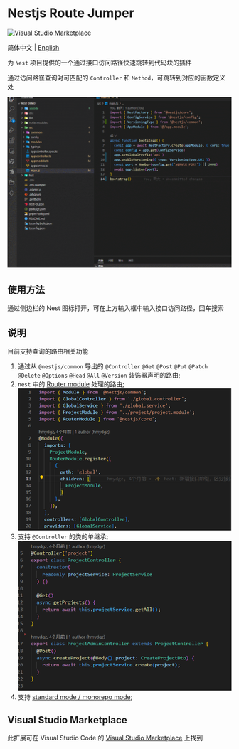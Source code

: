# Nestjs Route Jumper

[![Visual Studio Marketplace](https://flat.badgen.net/vs-marketplace/i/hmydgz.nestjs-route-jumper?icon=visualstudio)](https://marketplace.visualstudio.com/items?itemName=hmydgz.nestjs-route-jumper)

简体中文 | [English](./README.md)

为 `Nest` 项目提供的一个通过接口访问路径快速跳转到代码块的插件

通过访问路径查询对可匹配的 `Controller` 和 `Method`，可跳转到对应的函数定义处

![priview](https://github.com/hmydgz/nestjs-route-jumper/raw/main/doc/images/priview.gif)

## 使用方法

通过侧边栏的 Nest 图标打开，可在上方输入框中输入接口访问路径，回车搜索

## 说明

目前支持查询的路由相关功能
1. 通过从 `@nestjs/common` 导出的 `@Controller` `@Get` `@Post` `@Put` `@Patch` `@Delete` `@Options` `@Head` `@All` `@Version` 装饰器声明的路由;
2. `nest` 中的 [Router module](https://docs.nestjs.com/recipes/router-module) 处理的路由; ![priview](https://github.com/hmydgz/nestjs-route-jumper/raw/main/doc/images/router_module.png)
3. 支持 `@Controller` 的类的单继承; ![priview](https://github.com/hmydgz/nestjs-route-jumper/raw/main/doc/images/controller_extend.png)
4. 支持 [standard mode / monorepo mode](https://docs.nestjs.com/cli/monorepo#monorepo-mode);

## Visual Studio Marketplace

此扩展可在 Visual Studio Code 的 [Visual Studio Marketplace](https://marketplace.visualstudio.com/items?itemName=hmydgz.nestjs-route-jumper) 上找到
